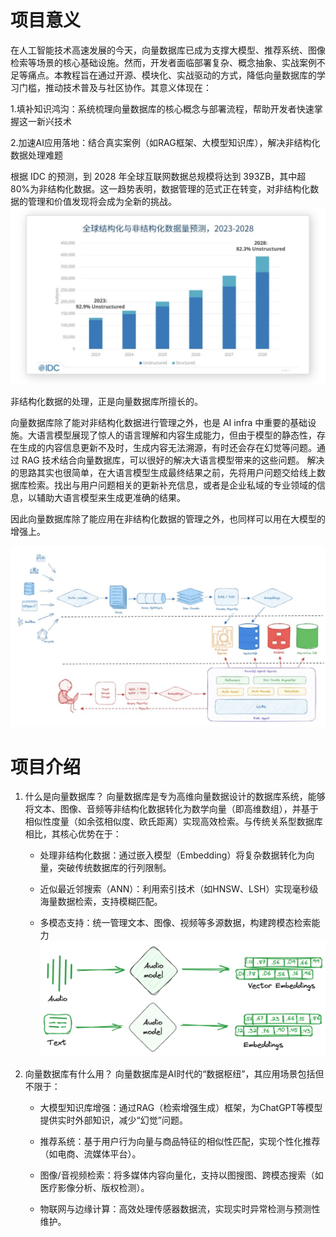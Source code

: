 # 项目意义

在人工智能技术高速发展的今天，向量数据库已成为支撑大模型、推荐系统、图像检索等场景的核心基础设施。然而，开发者面临部署复杂、概念抽象、实战案例不足等痛点。本教程旨在通过开源、模块化、实战驱动的方式，降低向量数据库的学习门槛，推动技术普及与社区协作。其意义体现在：

1.填补知识鸿沟：系统梳理向量数据库的核心概念与部署流程，帮助开发者快速掌握这一新兴技术

2.加速AI应用落地：结合真实案例（如RAG框架、大模型知识库），解决非结构化数据处理难题

根据 IDC 的预测，到 2028 年全球互联网数据总规模将达到 393ZB，其中超 80%为非结构化数据。这一趋势表明，数据管理的范式正在转变，对非结构化数据的管理和价值发现将会成为全新的挑战。
![alt text](../../src/qianyan1.webp)

非结构化数据的处理，正是向量数据库所擅长的。

向量数据库除了能对非结构化数据进行管理之外，也是 AI infra 中重要的基础设施。大语言模型展现了惊人的语言理解和内容生成能力，但由于模型的静态性，存在生成的内容信息更新不及时，生成内容无法溯源，有时还会存在幻觉等问题。通过 RAG 技术结合向量数据库，可以很好的解决大语言模型带来的这些问题。 解决的思路其实也很简单，在大语言模型生成最终结果之前，先将用户问题交给线上数据库检索。找出与用户问题相关的更新补充信息，或者是企业私域的专业领域的信息，以辅助大语言模型来生成更准确的结果。

因此向量数据库除了能应用在非结构化数据的管理之外，也同样可以用在大模型的增强上。

![alt text](../../src/qianyan2.webp)
# 项目介绍

1. 什么是向量数据库？
   向量数据库是专为高维向量数据设计的数据库系统，能够将文本、图像、音频等非结构化数据转化为数学向量（即高维数组），并基于相似性度量（如余弦相似度、欧氏距离）实现高效检索。与传统关系型数据库相比，其核心优势在于：

     - 处理非结构化数据：通过嵌入模型（Embedding）将复杂数据转化为向量，突破传统数据库的行列限制。

     - 近似最近邻搜索（ANN）：利用索引技术（如HNSW、LSH）实现毫秒级海量数据检索，支持模糊匹配。

     - 多模态支持：统一管理文本、图像、视频等多源数据，构建跨模态检索能力
![alt text](../../src/qianyan3.png)
2. 向量数据库有什么用？
   向量数据库是AI时代的“数据枢纽”，其应用场景包括但不限于：

     - 大模型知识库增强：通过RAG（检索增强生成）框架，为ChatGPT等模型提供实时外部知识，减少“幻觉”问题。

     - 推荐系统：基于用户行为向量与商品特征的相似性匹配，实现个性化推荐（如电商、流媒体平台）。

     - 图像/音视频检索：将多媒体内容向量化，支持以图搜图、跨模态搜索（如医疗影像分析、版权检测）。

     - 物联网与边缘计算：高效处理传感器数据流，实现实时异常检测与预测性维护。
